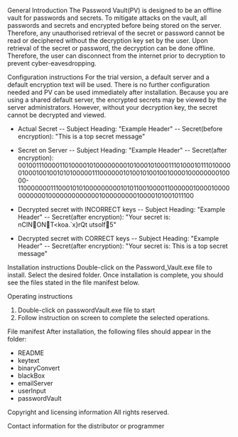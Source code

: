 General Introduction
The Password Vault(PV) is designed to be an offline vault for passwords and secrets. To mitigate attacks on the vault, all passwords and secrets and encrypted before being stored on the server. Therefore, any unauthorised retrieval of the secret or password cannot be read or deciphered without the decryption key set by the user. Upon retrieval of the secret or password, the decryption can be done offline. Therefore, the user can disconnect from the internet prior to decryption to prevent cyber-eavesdropping.

Configuration instructions
For the trial version, a default server and a default encryption text will be used. There is no further configuration needed and PV can be used immediately after installation. Because you are using a shared default server, the encrypted secrets may be viewed by the server administrators. However, without your decryption key, the secret cannot be decrypted and viewed.

- Actual Secret
-- Subject Heading: "Example Header"
-- Secret(before encryption): "This is a top secret message"

- Secret on Server
-- Subject Heading: "Example Header"
-- Secret(after encryption): 0010011100001101000010100000000101000101000111010001011101000001000100100101010000011100000010100101001001000010000000010000-110000000111000101010000000001010110010000110000001000010000000000010000000000000100000000010000101001011100

- Decrypted secret with INCORRECT keys
-- Subject Heading: "Example Header"
-- Secret(after encryption): "Your secret is: nCINONT<koa.`x}rQt utsolf5"

- Decrypted secret with CORRECT keys
-- Subject Heading: "Example Header"
-- Secret(after encryption): "Your secret is: This is a top secret message"

Installation instructions
Double-click on the Password_Vault.exe file to install. Select the desired folder. Once installation is complete, you should see the files stated in the file manifest below.

Operating instructions
1. Double-click on passwordVault.exe file to start
2. Follow instruction on screen to complete the selected operations.

File manifest
After installation, the following files should appear in the folder:
- README
- keytext
- binaryConvert
- blackBox
- emailServer
- userInput
- passwordVault

Copyright and licensing information
All rights reserved.

Contact information for the distributor or programmer

